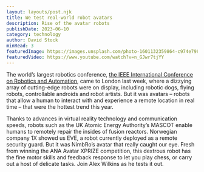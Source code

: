```yaml
---
layout: layouts/post.njk
title: We test real-world robot avatars
description: Rise of the avatar robots
publishDate: 2023-06-10
category: technology
author: David Stock
minRead: 3
featuredImage: https://images.unsplash.com/photo-1601132359864-c974e79890ac?ixlib=rb-4.0.3&ixid=M3wxMjA3fDB8MHxwaG90by1wYWdlfHx8fGVufDB8fHx8fA%3D%3D&auto=format&fit=crop&w=871&q=80
featuredVideo: https://www.youtube.com/watch?v=n_GJwr7tjYY
---
```


<!-- @format -->

<!--StartFragment-->

The world’s largest robotics conference, [the IEEE International Conference on Robotics and Automation](https://www.icra2023.org/), came to London last week, where a dizzying array of cutting-edge robots were on display, including robotic dogs, flying robots, controllable androids and robot artists. But it was avatars – robots that allow a human to interact with and experience a remote location in real time – that were the hottest trend this year.

Thanks to advances in virtual reality technology and communication speeds, robots such as the UK Atomic Energy Authority’s MASCOT enable humans to remotely repair the insides of fusion reactors. Norwegian company 1X showed us EVE, a robot currently deployed as a remote security guard. But it was NimbRo’s avatar that really caught our eye. Fresh from winning the ANA Avatar XPRIZE competition, this dextrous robot has the fine motor skills and feedback response to let you play chess, or carry out a host of delicate tasks. Join Alex Wilkins as he tests it out.

<!--EndFragment-->
